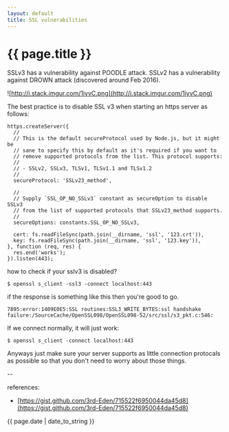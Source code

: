 ```yaml
---
layout: default
title: SSL vulnerabilities
---
```

# {{ page.title }}

SSLv3 has a vulnerability against POODLE attack. SSLv2 has a vulnerability against DROWN attack (discovered around Feb 2016).

![http://i.stack.imgur.com/1iyvC.png](http://i.stack.imgur.com/1iyvC.png)

The best practice is to disable SSL v3 when starting an https server as follows: 

```
https.createServer({
  //
  // This is the default secureProtocol used by Node.js, but it might be
  // sane to specify this by default as it's required if you want to
  // remove supported protocols from the list. This protocol supports:
  //
  // - SSLv2, SSLv3, TLSv1, TLSv1.1 and TLSv1.2
  //
  secureProtocol: 'SSLv23_method',

  //
  // Supply `SSL_OP_NO_SSLv3` constant as secureOption to disable SSLv3
  // from the list of supported protocols that SSLv23_method supports.
  //
  secureOptions: constants.SSL_OP_NO_SSLv3,

  cert: fs.readFileSync(path.join(__dirname, 'ssl', '123.crt')),
  key: fs.readFileSync(path.join(__dirname, 'ssl', '123.key')),
}, function (req, res) {
  res.end('works');
}).listen(443);
```

how to check if your sslv3 is disabled?

```
$ openssl s_client -ssl3 -connect localhost:443
```

if the response is something like this then you're good to go.

```
7895:error:1409E0E5:SSL routines:SSL3_WRITE_BYTES:ssl handshake failure:/SourceCache/OpenSSL098/OpenSSL098-52/src/ssl/s3_pkt.c:546:
```

If we connect normally, it will just work:

```
$ openssl s_client -connect localhost:443
```

Anyways just make sure your server supports as little connection protocals as possible so that you don't need to worry about those things.

--

references:

* [https://gist.github.com/3rd-Eden/715522f6950044da45d8](https://gist.github.com/3rd-Eden/715522f6950044da45d8)

{{ page.date | date_to_string }}
